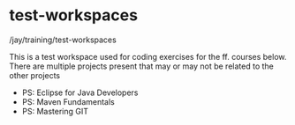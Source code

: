 # test-workspaces
/jay/training/test-workspaces

This is a test workspace used for coding exercises for the ff. courses below. There are multiple projects present that may or may not be related to the other projects

+ PS: Eclipse for Java Developers
+ PS: Maven Fundamentals
+ PS: Mastering GIT

